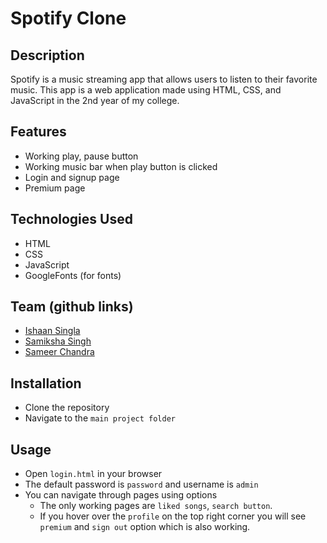 # Spotify Clone

## Description
Spotify is a music streaming app that allows users to listen to their favorite music. This app is a web application made using HTML, CSS, and JavaScript in the 2nd year of my college.

## Features
- Working play, pause button 
- Working music bar when play button is clicked
- Login and signup page
- Premium page

## Technologies Used
- HTML
- CSS
- JavaScript
- GoogleFonts (for fonts)

## Team (github links)
- [Ishaan Singla](https://github.com/Ishaan1106)
- [Samiksha Singh](https://github.com/SamikshaSingh25)
- [Sameer Chandra](https://github.com/MajesterSmith)

## Installation
- Clone the repository
- Navigate to the `main project folder`

## Usage
- Open `login.html` in your browser
- The default password is `password` and username is `admin`
- You can navigate through pages using options 
    - The only working pages are `liked songs`, `search button`.
    - If you hover over the `profile` on the top right corner you will see `premium` and `sign out` option which is also working. 